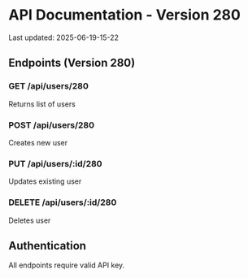 # API Documentation - Version 280
Last updated: 2025-06-19-15-22

## Endpoints (Version 280)

### GET /api/users/280
Returns list of users

### POST /api/users/280
Creates new user

### PUT /api/users/:id/280
Updates existing user

### DELETE /api/users/:id/280
Deletes user

## Authentication
All endpoints require valid API key.
